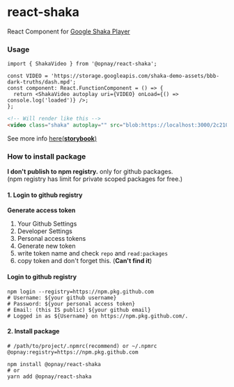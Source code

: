 # react-shaka
React Component for [Google Shaka Player](https://github.com/google/shaka-player)

### Usage
```tsx
import { ShakaVideo } from '@opnay/react-shaka';

const VIDEO = 'https://storage.googleapis.com/shaka-demo-assets/bbb-dark-truths/dash.mpd';
const component: React.FunctionComponent = () => {
  return <ShakaVideo autoplay uri={VIDEO} onLoad={() => console.log('loaded')} />;
};
```
```html
<!-- Will render like this -->
<video class="shaka" autoplay="" src="blob:https://localhost:3000/2c210555-bc5d-4518-9869-8aee4ffaa08d"></video>
```
See more info [here(**storybook**)](https://opnay.com/react-shaka/)

### How to install package
**I don't publish to npm registry.** only for github packages.<br/>
(npm registry has limit for private scoped packages for free.)

#### 1. Login to github registry
**Generate access token**
1. Your Github Settings
2. Developer Settings
3. Personal access tokens
4. Generate new token
5. write token name and check `repo` and `read:packages`
6. copy token and don't forget this. (**Can't find it**)

#### Login to github registry
```shell - Generate token
npm login --registry=https://npm.pkg.github.com
# Username: ${your github username}
# Password: ${your personal access token}
# Email: (this IS public) ${your github email}
# Logged in as ${Username} on https://npm.pkg.github.com/.
```

#### 2. Install package
```
# /path/to/project/.npmrc(recommend) or ~/.npmrc
@opnay:registry=https://npm.pkg.github.com
```
``` shell
npm install @opnay/react-shaka
# or
yarn add @opnay/react-shaka
```
